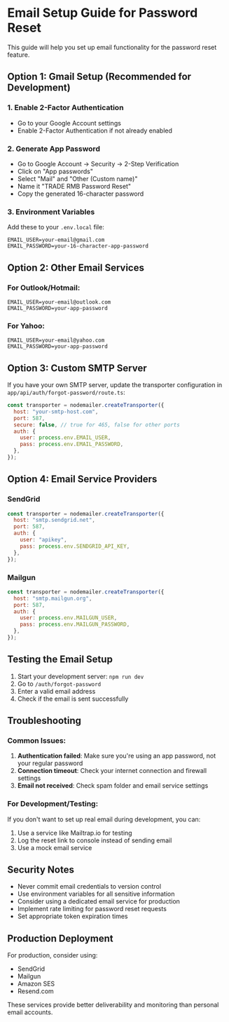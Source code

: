 # Email Setup Guide for Password Reset

This guide will help you set up email functionality for the password reset feature.

## Option 1: Gmail Setup (Recommended for Development)

### 1. Enable 2-Factor Authentication
- Go to your Google Account settings
- Enable 2-Factor Authentication if not already enabled

### 2. Generate App Password
- Go to Google Account → Security → 2-Step Verification
- Click on "App passwords"
- Select "Mail" and "Other (Custom name)"
- Name it "TRADE RMB Password Reset"
- Copy the generated 16-character password

### 3. Environment Variables
Add these to your `.env.local` file:

```env
EMAIL_USER=your-email@gmail.com
EMAIL_PASSWORD=your-16-character-app-password
```

## Option 2: Other Email Services

### For Outlook/Hotmail:
```env
EMAIL_USER=your-email@outlook.com
EMAIL_PASSWORD=your-app-password
```

### For Yahoo:
```env
EMAIL_USER=your-email@yahoo.com
EMAIL_PASSWORD=your-app-password
```

## Option 3: Custom SMTP Server

If you have your own SMTP server, update the transporter configuration in `app/api/auth/forgot-password/route.ts`:

```javascript
const transporter = nodemailer.createTransporter({
  host: "your-smtp-host.com",
  port: 587,
  secure: false, // true for 465, false for other ports
  auth: {
    user: process.env.EMAIL_USER,
    pass: process.env.EMAIL_PASSWORD,
  },
});
```

## Option 4: Email Service Providers

### SendGrid
```javascript
const transporter = nodemailer.createTransporter({
  host: "smtp.sendgrid.net",
  port: 587,
  auth: {
    user: "apikey",
    pass: process.env.SENDGRID_API_KEY,
  },
});
```

### Mailgun
```javascript
const transporter = nodemailer.createTransporter({
  host: "smtp.mailgun.org",
  port: 587,
  auth: {
    user: process.env.MAILGUN_USER,
    pass: process.env.MAILGUN_PASSWORD,
  },
});
```

## Testing the Email Setup

1. Start your development server: `npm run dev`
2. Go to `/auth/forgot-password`
3. Enter a valid email address
4. Check if the email is sent successfully

## Troubleshooting

### Common Issues:

1. **Authentication failed**: Make sure you're using an app password, not your regular password
2. **Connection timeout**: Check your internet connection and firewall settings
3. **Email not received**: Check spam folder and email service settings

### For Development/Testing:

If you don't want to set up real email during development, you can:

1. Use a service like Mailtrap.io for testing
2. Log the reset link to console instead of sending email
3. Use a mock email service

## Security Notes

- Never commit email credentials to version control
- Use environment variables for all sensitive information
- Consider using a dedicated email service for production
- Implement rate limiting for password reset requests
- Set appropriate token expiration times

## Production Deployment

For production, consider using:
- SendGrid
- Mailgun
- Amazon SES
- Resend.com

These services provide better deliverability and monitoring than personal email accounts. 